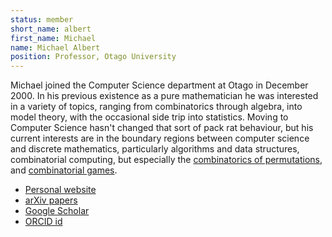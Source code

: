 ```yaml
---
status: member
short_name: albert
first_name: Michael
name: Michael Albert
position: Professor, Otago University
---
```

Michael joined the Computer Science department at Otago in December 2000. In his
previous existence as a pure mathematician he was interested in a variety of
topics, ranging from combinatorics through algebra, into model theory, with the
occasional side trip into statistics. Moving to Computer Science hasn't changed
that sort of pack rat behaviour, but his current interests are in the boundary
regions between computer science and discrete mathematics, particularly
algorithms and data structures, combinatorial computing, but especially the
[combinatorics of permutations](http://www.cs.otago.ac.nz/staffpriv/malbert/permutations.php),
and [combinatorial games](http://www.cs.otago.ac.nz/staffpriv/malbert/games.php).

- [Personal website](http://www.cs.otago.ac.nz/staffpriv/malbert/index.php)
- [arXiv papers](https://arxiv.org/a/albert_m_1.html)
- [Google Scholar](https://scholar.google.is/citations?user=jaWxQwgAAAAJ&hl=en)
- [ORCID id](https://orcid.org/0000-0002-4587-1104)